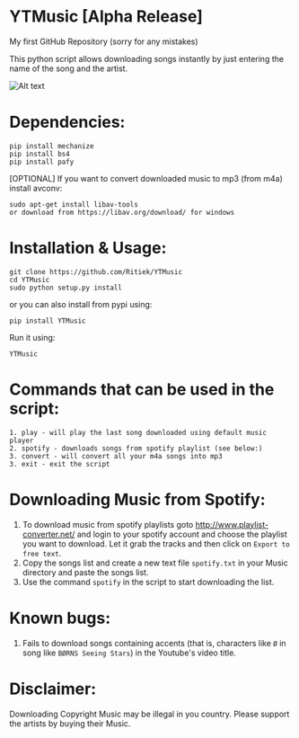 # YTMusic [Alpha Release]

My first GitHub Repository (sorry for any mistakes)

This python script allows downloading songs instantly by just entering the name of the song
and the artist.

![Alt text](http://i.imgur.com/lWyA2pj.png "Testing")

# Dependencies:

```
pip install mechanize
pip install bs4
pip install pafy
```
[OPTIONAL] If you want to convert downloaded music to mp3 (from m4a) install avconv:
```
sudo apt-get install libav-tools
or download from https://libav.org/download/ for windows
```

# Installation & Usage:
```
git clone https://github.com/Ritiek/YTMusic
cd YTMusic
sudo python setup.py install
```
or you can also install from pypi using:
```
pip install YTMusic
```
Run it using:
```
YTMusic
```

# Commands that can be used in the script:
```
1. play - will play the last song downloaded using default music player
2. spotify - downloads songs from spotify playlist (see below:)
3. convert - will convert all your m4a songs into mp3
3. exit - exit the script
```

# Downloading Music from Spotify:

1. To download music from spotify playlists goto http://www.playlist-converter.net/ and login to your
spotify account and choose the playlist you want to download. Let it grab the tracks and then click
on ```Export to free text```.
2. Copy the songs list and create a new text file ```spotify.txt``` in your Music directory and paste the
songs list.
3. Use the command ```spotify``` in the script to start downloading the list.

# Known bugs:

1. Fails to download songs containing accents (that is, characters like ```Ø``` in song like ```BØRNS Seeing Stars```)
in the Youtube's video title.

# Disclaimer:

Downloading Copyright Music may be illegal in you country. Please support the artists by buying their Music.
